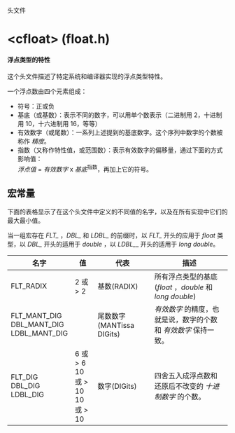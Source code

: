 头文件

# &lt;cfloat&gt; (float.h)

#### 浮点类型的特性

这个头文件描述了特定系统和编译器实现的浮点类型特性。

一个浮点数由四个元素组成：

- 符号：正或负
- 基底（或基数）：表示不同的数字，可以用单个数表示（二进制用 2，十进制用 10，十六进制用 16，等等）
- 有效数字（或尾数）：一系列上述提到的基底数字。这个序列中数字的个数被称作 _精度_。
- 指数（又称作特性值，或范围数）：表示有效数字的偏移量，通过下面的方式影响值：  
_浮点值_ = _有效数字_ x _基底_<sup>指数</sup>，再加上它的符号。


## 宏常量

下面的表格显示了在这个头文件中定义的不同值的名字，以及在所有实现中它们的最大最小值。

当一组宏存在 *FLT\_* ，*DBL_* 和 *LDBL_* 的前缀时，以 *FLT_* 开头的应用于 *float* 类型，以 *DBL_* 开头的适用于 *double* ，以 *LDBL_*_ 开头的适用于 *long* *double*。

名字                                                | 值                                   | 代表                      | 描述
--------------------------------------------------- | ------------------------------------ | ------------------------- | --------------------------------------------------------------
FLT\_RADIX                                          | 2 或 > 2                             | 基数(RADIX)               | 所有浮点类型的基底 (_float_ ，_double_ 和 _long_ _double_)
FLT\_MANT\_DIG<br>DBL\_MANT\_DIG<br>LDBL\_MANT\_DIG |                                      | 尾数数字(MANTissa DIGits) | _有效数字_ 的精度，也就是说，数字的个数和 _有效数字_ 保持一致。
FLT\_DIG<br>DBL\_DIG<br>LDBL\_DIG<br>               | 6 或 > 6<br>10 或 > 10<br>10 或 > 10 | 数字(DIGits)              | 四舍五入成浮点数和还原后不改变的 _十进制数字_ 的个数。
